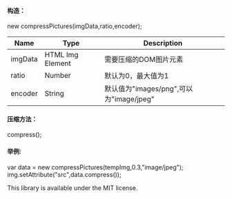 <div class="col-xs-12 col-md-12">
  <h4>构造：</h4>
  <p>
    new compressPictures(imgData,ratio,encoder);
  </p>
<table class="table table-bordered">
<thead>
<tr>
<th>Name</th>
<th>Type</th>
<th>Description</th>
</tr>
</thead>
<tbody>
<tr>
<td>imgData</td>
<td>HTML Img Element	</td>
<td>需要压缩的DOM图片元素</td>
</tr>
<tr>
<td>ratio</td>
<td>Number</td>
<td>默认为0，最大值为1</td>
</tr>
<tr>
<td>encoder</td>
<td>String</td>
<td>默认值为"images/png",可以为"image/jpeg"</td>
</tr>
</tbody>
</table>
<h4>压缩方法：</h4>
<p>
compress();
</p>
<h4>举例:</h4>
<p>
var data = new compressPictures(tempImg,0.3,"image/jpeg");<br>
img.setAttribute("src",data.compress());
</p>
</div>
This library is available under the MIT license.
